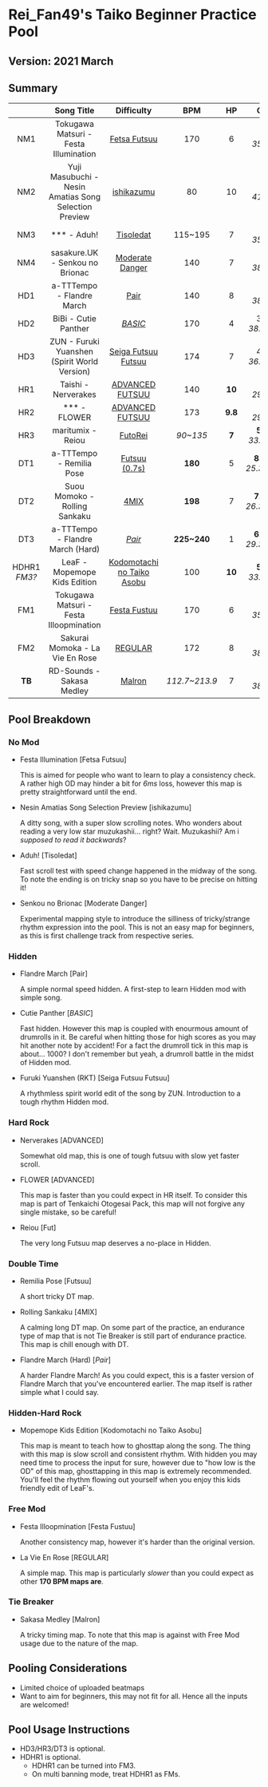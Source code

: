 # Rei_Fan49's Taiko Beginner Practice Pool

## Version: 2021 March

## Summary

|   | Song Title | Difficulty | BPM | HP | OD | SD | Count | Length |
|:-:|:-:|:-:|:-:|:-:|:-:|:-:|:-:|:-:|
| NM1 | Tokugawa Matsuri - Festa Illumination | [Fetsa Futsuu](https://osu.ppy.sh/b/2628312?m=1) | 170 | 6 | 5<br>*35ms* | 5<br>*x5* | 391 | 188 |
| NM2 | Yuji Masubuchi -  Nesin Amatias Song Selection Preview | [ishikazumu](https://osu.ppy.sh/b/2797460?m=1) | 80 | 10 | 3<br>*41ms* | 3<br>*x4.2* | 125 | 79 |
| NM3 | \*\*\* - Aduh! | [Tisoledat](https://osu.ppy.sh/b/2706332?m=1) | 115~195 | 7 | 5<br>*35ms* | 5<br>*x5* | 447 | 178 |
| NM4 | sasakure.UK - Senkou no Brionac | [Moderate Danger](https://osu.ppy.sh/b/2843669?m=1) | 140 | 7 | 4<br>*38ms* | 4<br>*x4.6* | 391 | 145 |
| HD1 | a-TTTempo - Flandre March | [Pair](https://osu.ppy.sh/b/242445?m=1) | 140 | 8 | 4<br>*38ms* | 4<br>*x4.6* | 174 | 97 |
| HD2 | BiBi - Cutie Panther | *[BASIC](https://osu.ppy.sh/b/2666573?m=1)* | 170 | 4 | 3.8<br>*38.6ms* | 3.8<br>*x4.52* | 429 | 263 |
| HD3 | ZUN - Furuki Yuanshen (Spirit World Version) | [Seiga Futsuu Futsuu](https://osu.ppy.sh/b/2877160?m=1) | 174 | 7 | 4.5<br>*36.5ms* | 4.5<br>*x4.8* | 190 | 100 |
| HR1 | Taishi - Nerverakes | [ADVANCED FUTSUU](https://osu.ppy.sh/b/2666644?m=1) | 140 | **10** | **7**<br>*29ms* | **7**<br>*x6.0* | 224 | 79 |
| HR2 | \*\*\* - FLOWER | [ADVANCED FUTSUU](https://osu.ppy.sh/b/2528450?m=1) | 173 | **9.8** | **7**<br>*29ms* | **7**<br>*x6.0* | 283 | 119 |
| HR3 | maritumix - Reiou | [FutoRei](https://osu.ppy.sh/b/201398?m=1) | *90~135* | **7** | **5.6**<br>*33.2ms* | **5.6**<br>*x5.3* | 437 | 262 |
| DT1 | a-TTTempo - Remilia Pose | [Futsuu (0.7s)](https://osu.ppy.sh/b/2104528?m=1) | **180** | 5 | **8.22**<br>*25.33ms* | **1.125**<br>*x3.45* | 120 | **54** |
| DT2 | Suou Momoko - Rolling Sankaku | [4MIX](https://osu.ppy.sh/b/2857467?m=1) | **198** | 7 | **7.88**<br>*26.33ms* | **0.75**<br>*x3.3* | 288 | **164** |
| DT3 | a-TTTempo - Flandre March (Hard) | *[Pair](https://osu.ppy.sh/b/189884?m=1)* | **225~240** | 1 | **6.88**<br>*29.33ms* | **-0.375**<br>*x2.85* | 151 | **59** |
| HDHR1<br>*FM3?* | LeaF - Mopemope Kids Edition | [Kodomotachi no Taiko Asobu](https://osu.ppy.sh/b/2724781?m=1) | 100 | **10** | **5.6**<br>*33.2ms* | **5.6**<br>*x5.3* | 179 | 110 |
| FM1 | Tokugawa Matsuri - Festa Illoopmination | [Festa Fustuu](https://osu.ppy.sh/b/2628304?m=1) | 170 | 6 | 5<br>*35ms* | 5<br>*x5* | 496 | 189 |
| FM2 | Sakurai Momoka - La Vie En Rose | [REGULAR](https://osu.ppy.sh/b/2795585?m=1) | 172 | 8 | 4<br>*38ms* | 4<br>*x4.6* | 169 | 125 |
| **TB** | RD-Sounds - Sakasa Medley | [Malron](https://osu.ppy.sh/b/2796735?m=1) | *112.7~213.9* | 7 | 4<br>*38ms* | 4<br>*x4.6* | 385 | 172 |

## Pool Breakdown

### No Mod

- Festa Illumination [Fetsa Futsuu]

  This is aimed for people who want to learn to play a consistency check. A rather high OD may hinder a bit for *6ms* loss, however this map is pretty straightforward until the end.

- Nesin Amatias Song Selection Preview [ishikazumu]

  A ditty song, with a super slow scrolling notes. Who wonders about reading a very low star muzukashii... right? Wait. Muzukashii? Am i *supposed to read it backwards*?

- Aduh! [Tisoledat]

  Fast scroll test with speed change happened in the midway of the song. To note the ending is on tricky snap so you have to be precise on hitting it!

- Senkou no Brionac [Moderate Danger]

  Experimental mapping style to introduce the silliness of tricky/strange rhythm expression into the pool. This is not an easy map for beginners, as this is first challenge track from respective series.

### Hidden

- Flandre March [Pair]

  A simple normal speed hidden. A first-step to learn Hidden mod with simple song.
  
- Cutie Panther [*BASIC*]

  Fast hidden. However this map is coupled with enourmous amount of drumrolls in it. Be careful when hitting those for high scores as you may hit another note by accident! For a fact the drumroll tick in this map is about... 1000? I don't remember but yeah, a drumroll battle in the midst of Hidden mod.

- Furuki Yuanshen (RKT) [Seiga Futsuu Futsuu]

  A rhythmless spirit world edit of the song by ZUN. Introduction to a tough rhythm Hidden mod.

### Hard Rock

- Nerverakes [ADVANCED]

  Somewhat old map, this is one of tough futsuu with slow yet faster scroll.

- FLOWER [ADVANCED]

  This map is faster than you could expect in HR itself. To consider this map is part of Tenkaichi Otogesai Pack, this map will not forgive any single mistake, so be careful!

- Reiou [Fut]
  
  The very long Futsuu map deserves a no-place in Hidden.
 
### Double Time

- Remilia Pose [Futsuu]

  A short tricky DT map.

- Rolling Sankaku [4MIX]

  A calming long DT map. On some part of the practice, an endurance type of map that is not Tie Breaker is still part of endurance practice. This map is chill enough with DT.

- Flandre March (Hard) [*Pair*]

  A harder Flandre March! As you could expect, this is a faster version of Flandre March that you've encountered earlier. The map itself is rather simple what I could say.

### Hidden-Hard Rock

- Mopemope Kids Edition [Kodomotachi no Taiko Asobu]

  This map is meant to teach how to ghosttap along the song. The thing with this map is slow scroll and consistent rhythm. With hidden you may need time to process the input for sure, however due to "how low is the OD" of this map, ghosttapping in this map is extremely recommended. You'll feel the rhythm flowing out yourself when you enjoy this kids friendly edit of LeaF's.
  
### Free Mod

- Festa Illoopmination [Festa Fustuu]

  Another consistency map, however it's harder than the original version.

- La Vie En Rose [REGULAR]

  A simple map. This map is particularly *slower* than you could expect as other **170 BPM maps are**.

### Tie Breaker

- Sakasa Medley [Malron]

  A tricky timing map. To note that this map is against with Free Mod usage due to the nature of the map.

## Pooling Considerations

- Limited choice of uploaded beatmaps
- Want to aim for beginners, this may not fit for all. Hence all the inputs are welcomed!

## Pool Usage Instructions

- HD3/HR3/DT3 is optional.
- HDHR1 is optional.
  - HDHR1 can be turned into FM3.
  - On multi banning mode, treat HDHR1 as FMs.